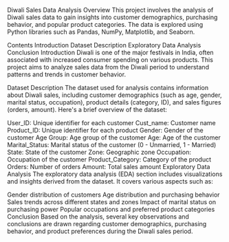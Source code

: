 Diwali Sales Data Analysis
Overview
This project involves the analysis of Diwali sales data to gain insights into customer demographics, purchasing behavior, and popular product categories. The data is explored using Python libraries such as Pandas, NumPy, Matplotlib, and Seaborn.

Contents
Introduction
Dataset Description
Exploratory Data Analysis
Conclusion
Introduction
Diwali is one of the major festivals in India, often associated with increased consumer spending on various products. This project aims to analyze sales data from the Diwali period to understand patterns and trends in customer behavior.

Dataset Description
The dataset used for analysis contains information about Diwali sales, including customer demographics (such as age, gender, marital status, occupation), product details (category, ID), and sales figures (orders, amount). Here's a brief overview of the dataset:

User_ID: Unique identifier for each customer
Cust_name: Customer name
Product_ID: Unique identifier for each product
Gender: Gender of the customer
Age Group: Age group of the customer
Age: Age of the customer
Marital_Status: Marital status of the customer (0 - Unmarried, 1 - Married)
State: State of the customer
Zone: Geographic zone
Occupation: Occupation of the customer
Product_Category: Category of the product
Orders: Number of orders
Amount: Total sales amount
Exploratory Data Analysis
The exploratory data analysis (EDA) section includes visualizations and insights derived from the dataset. It covers various aspects such as:

Gender distribution of customers
Age distribution and purchasing behavior
Sales trends across different states and zones
Impact of marital status on purchasing power
Popular occupations and preferred product categories
Conclusion
Based on the analysis, several key observations and conclusions are drawn regarding customer demographics, purchasing behavior, and product preferences during the Diwali sales period.
